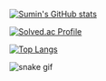 [![Sumin's GitHub stats](https://github-readme-stats.vercel.app/api?username=sumin895&count_private=true&show_icons=true&theme=radical&hide_border=true)](https://github.com/anuraghazra/github-readme-stats)

[![Solved.ac Profile](http://mazassumnida.wtf/api/v2/generate_badge?boj=breathsumsum)](https://solved.ac/breathsumsum/)

[![Top Langs](https://github-readme-stats.vercel.app/api/top-langs/?username=sumin895&layout=compact)](https://github.com/anuraghazra/github-readme-stats)

![snake gif](https://github.com/sumin895/sumin895/blob/output/github-contribution-grid-snake.svg)